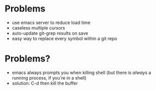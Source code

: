 Problems
========
* use emacs server to reduce load time
* caseless multiple cursors
* auto-update git-grep results on save
* easy way to replace every symbol within a git repo

Problems?
=========
- emacs always prompts you when killing shell (but there is *always* a running process, if you're in a shell)
 - solution: C-d then kill the buffer
